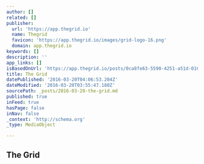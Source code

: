 ```yaml
---
author: []
related: []
publisher:
  url: 'https://app.thegrid.io'
  name: Thegrid
  favicon: 'https://app.thegrid.io/images/grid-logo-16.png'
  domain: app.thegrid.io
keywords: []
description: ''
app_links: []
isBasedOnUrl: 'https://app.thegrid.io/posts/0ca8fe63-5590-4251-a51d-0189b1ff894c/create'
title: The Grid
datePublished: '2016-03-20T04:06:53.204Z'
dateModified: '2016-03-20T03:55:47.180Z'
sourcePath: _posts/2016-03-20-the-grid.md
published: true
inFeed: true
hasPage: false
inNav: false
_context: 'http://schema.org'
_type: MediaObject

---
```

<article style=""><h1>The Grid</h1></article>
